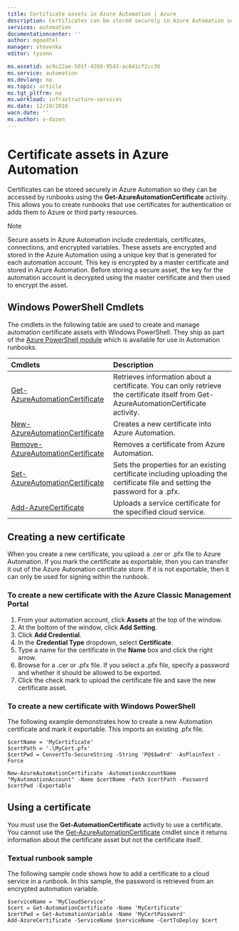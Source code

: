 ```yaml
---
title: Certificate assets in Azure Automation | Azure
description: Certificates can be stored securely in Azure Automation so they can be accessed by runbooks to authenticate against Azure and third party resources. This article explains the details of certificates and how to work with them in both textual and graphical authoring.
services: automation
documentationcenter: ''
author: mgoedtel
manager: stevenka
editor: tysonn

ms.assetid: ac9c22ae-501f-42b9-9543-ac841cf2cc36
ms.service: automation
ms.devlang: na
ms.topic: article
ms.tgt_pltfrm: na
ms.workload: infrastructure-services
ms.date: 12/19/2016
wacn.date: ''
ms.author: v-dazen
---
```


# Certificate assets in Azure Automation

Certificates can be stored securely in Azure Automation so they can be accessed by runbooks using the **Get-AzureAutomationCertificate** activity. This allows you to create runbooks that use certificates for authentication or adds them to Azure or third party resources.

> [!NOTE] 
> Secure assets in Azure Automation include credentials, certificates, connections, and encrypted variables. These assets are encrypted and stored in the Azure Automation using a unique key that is generated for each automation account. This key is encrypted by a master certificate and stored in Azure Automation. Before storing a secure asset, the key for the automation account is decrypted using the master certificate and then used to encrypt the asset.
> 

## Windows PowerShell Cmdlets

The cmdlets in the following table are used to create and manage automation certificate assets with Windows PowerShell. They ship as part of the [Azure PowerShell module](../powershell-install-configure.md) which is available for use in Automation runbooks.

|Cmdlets|Description|
|:---|:---|
|[Get-AzureAutomationCertificate](https://msdn.microsoft.com/library/dn913765.aspx)|Retrieves information about a certificate. You can only retrieve the certificate itself from Get-AzureAutomationCertificate activity.|
|[New-AzureAutomationCertificate](https://msdn.microsoft.com/library/dn913764.aspx)|Creates a new certificate into Azure Automation.|
[Remove-AzureAutomationCertificate](https://msdn.microsoft.com/library/dn913773.aspx)|Removes a certificate from Azure Automation.|
|[Set-AzureAutomationCertificate](https://msdn.microsoft.com/library/dn913763.aspx)|Sets the properties for an existing certificate including uploading the certificate file and setting the password for a .pfx.|
|[Add-AzureCertificate](https://msdn.microsoft.com/library/azure/dn495214.aspx)|Uploads a service certificate for the specified cloud service.|

## Creating a new certificate

When you create a new certificate, you upload a .cer or .pfx file to Azure Automation. If you mark the certificate as exportable, then you can transfer it out of the Azure Automation certificate store. If it is not exportable, then it can only be used for signing within the runbook.

### To create a new certificate with the Azure Classic Management Portal

1. From your automation account, click **Assets** at the top of the window.
2. At the bottom of the window, click **Add Setting**.
3. Click **Add Credential**.
4. In the **Credential Type** dropdown, select **Certificate**.
5. Type a name for the certificate in the **Name** box and click the right arrow.
6. Browse for a .cer or .pfx file.  If you select a .pfx file, specify a password and whether it should be allowed to be exported.
7. Click the check mark to upload the certificate file and save the new certificate asset.

### To create a new certificate with Windows PowerShell

The following example demonstrates how to create a new Automation certificate and mark it exportable. This imports an existing .pfx file.

    $certName = 'MyCertificate'
    $certPath = '.\MyCert.pfx'
    $certPwd = ConvertTo-SecureString -String 'P@$$w0rd' -AsPlainText -Force

    New-AzureAutomationCertificate -AutomationAccountName "MyAutomationAccount" -Name $certName -Path $certPath -Password $certPwd -Exportable

## Using a certificate

You must use the **Get-AutomationCertificate** activity to use a certificate. You cannot use the [Get-AzureAutomationCertificate](https://msdn.microsoft.com/library/dn913765.aspx) cmdlet since it returns information about the certificate asset but not the certificate itself.

### Textual runbook sample

The following sample code shows how to add a certificate to a cloud service in a runbook. In this sample, the password is retrieved from an encrypted automation variable.

    $serviceName = 'MyCloudService'
    $cert = Get-AutomationCertificate -Name 'MyCertificate'
    $certPwd = Get-AutomationVariable -Name 'MyCertPassword'
    Add-AzureCertificate -ServiceName $serviceName -CertToDeploy $cert
